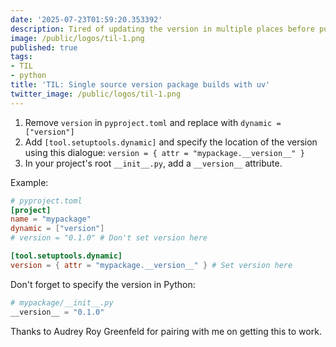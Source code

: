 ```yaml
---
date: '2025-07-23T01:59:20.353392'
description: Tired of updating the version in multiple places before publishing a package update? Leery of using inspect.metadata to fetch the package? Here's how to have a single source of version using UV's build subcommand.
image: /public/logos/til-1.png
published: true
tags:
- TIL
- python
title: 'TIL: Single source version package builds with uv'
twitter_image: /public/logos/til-1.png
---
```


1. Remove `version` in `pyproject.toml` and replace with `dynamic = ["version"]`
2. Add `[tool.setuptools.dynamic]` and specify the location of the version using this dialogue: `version = { attr = "mypackage.__version__" }`
3. In your project's root `__init__.py`, add a `__version__` attribute.

Example:


```toml
# pyproject.toml
[project]
name = "mypackage"
dynamic = ["version"]
# version = "0.1.0" # Don't set version here

[tool.setuptools.dynamic]
version = { attr = "mypackage.__version__" } # Set version here
```

Don't forget to specify the version in Python:

```python
# mypackage/__init__.py
__version__ = "0.1.0"
```

Thanks to Audrey Roy Greenfeld for pairing with me on getting this to work.